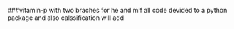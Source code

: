 
###vitamin-p with two braches for he and mif
all code devided to a python package and also calssification will add
